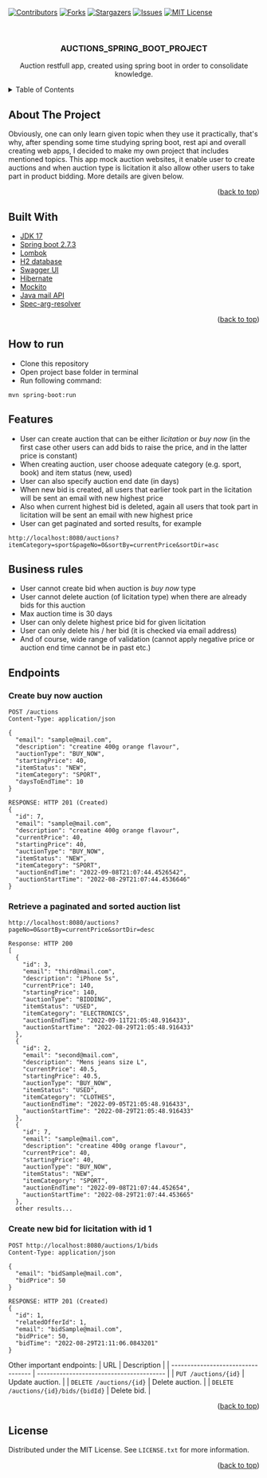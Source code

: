 <div id="top"></div>

<!-- PROJECT SHIELDS -->
<!--
*** I'm using markdown "reference style" links for readability.
*** Reference links are enclosed in brackets [ ] instead of parentheses ( ).
*** See the bottom of this document for the declaration of the reference variables
*** for contributors-url, forks-url, etc. This is an optional, concise syntax you may use.
*** https://www.markdownguide.org/basic-syntax/#reference-style-links
-->
[![Contributors][contributors-shield]][contributors-url]
[![Forks][forks-shield]][forks-url]
[![Stargazers][stars-shield]][stars-url]
[![Issues][issues-shield]][issues-url]
[![MIT License][license-shield]][license-url]

<!-- PROJECT LOGO -->
<br />
<div align="center">


<h3 align="center">AUCTIONS_SPRING_BOOT_PROJECT</h3>

  <p align="center">
    Auction restfull app, created using spring boot in order to consolidate knowledge.
   
  </p>
</div>



<!-- TABLE OF CONTENTS -->
<details>
  <summary>Table of Contents</summary>
  <ol>
    <li><a href="#about-the-project">About the project</a></li>
     <li><a href="#built-with">Built With</a></li>
     <li><a href="#how-to-run">How to run</a></li>
    <li><a href="#features">Features</a></li>
    <li><a href="#business-rules">Business rules</a></li>
    <li><a href="#endpoints">Endpoints</a></li>
    <li><a href="#license">License</a></li>
  </ol>
</details>



<!-- ABOUT THE PROJECT -->
## About The Project
 Obviously, one can only learn given topic when they use it practically, that's why,
    after spending some time studying spring boot, rest api and overall creating web apps,
    I decided to make my own project that includes mentioned topics. 
    This app mock auction websites, it enable user to create auctions and when auction type is licitation
    it also allow other users to take part in product bidding. More details are given below.

<p align="right">(<a href="#top">back to top</a>)</p>

## Built With

* [JDK 17](https://docs.microsoft.com/en-us/dotnet/csharp/)
* [Spring boot 2.7.3](https://docs.spring.io/spring-boot/docs/current/reference/htmlsingle/)
* [Lombok](https://www.projectlombok.org/features/all)
* [H2 database](https://www.h2database.com/)
* [Swagger UI](https://swagger.io/docs/)
* [Hibernate](https://hibernate.org/orm/documentation/)
* [Mockito](https://javadoc.io/doc/org.mockito/mockito-core/latest/org/mockito/Mockito.html)
* [Java mail API](https://javaee.github.io/javamail/docs/api/)
* [Spec-arg-resolver](https://github.com/tkaczmarzyk/specification-arg-resolver)

<p align="right">(<a href="#top">back to top</a>)</p>

## How to run
- Clone this repository
- Open project base folder in terminal
- Run following command:
``` 
mvn spring-boot:run
```

## Features
- User can create auction that can be either *licitation* or *buy now*
(in the first case other users can add bids to raise the price,
and in the latter price is constant)
- When creating auction, user choose adequate category (e.g. sport, book) and item status (new, used)
- User can also specify auction end date (in days)
- When new bid is created, all users that earlier took part in the licitation
will be sent an email with new highest price
- Also when current highest bid is deleted, again all users that took part in licitation
will be sent an email with new highest price 
- User can get paginated and sorted results, for example
```
http://localhost:8080/auctions?itemCategory=sport&pageNo=0&sortBy=currentPrice&sortDir=asc
```

## Business rules
- User cannot create bid when auction is *buy now* type
- User cannot delete auction (of licitation type) when there are already bids for this auction
- Max auction time is 30 days
- User can only delete highest price bid for given licitation
- User can only delete his / her bid (it is checked via email address)
- And of course, wide range of validation (cannot apply negative price or auction end time cannot be in past etc.)

## Endpoints

### Create buy now auction

```
POST /auctions
Content-Type: application/json

{
  "email": "sample@mail.com",
  "description": "creatine 400g orange flavour",
  "auctionType": "BUY_NOW",
  "startingPrice": 40,
  "itemStatus": "NEW",
  "itemCategory": "SPORT",
  "daysToEndTime": 10
}

RESPONSE: HTTP 201 (Created)
{
  "id": 7,
  "email": "sample@mail.com",
  "description": "creatine 400g orange flavour",
  "currentPrice": 40,
  "startingPrice": 40,
  "auctionType": "BUY_NOW",
  "itemStatus": "NEW",
  "itemCategory": "SPORT",
  "auctionEndTime": "2022-09-08T21:07:44.4526542",
  "auctionStartTime": "2022-08-29T21:07:44.4536646"
}
```

### Retrieve a paginated and sorted auction list

```
http://localhost:8080/auctions?pageNo=0&sortBy=currentPrice&sortDir=desc

Response: HTTP 200
[
  {
    "id": 3,
    "email": "third@mail.com",
    "description": "iPhone 5s",
    "currentPrice": 140,
    "startingPrice": 140,
    "auctionType": "BIDDING",
    "itemStatus": "USED",
    "itemCategory": "ELECTRONICS",
    "auctionEndTime": "2022-09-11T21:05:48.916433",
    "auctionStartTime": "2022-08-29T21:05:48.916433"
  },
  {
    "id": 2,
    "email": "second@mail.com",
    "description": "Mens jeans size L",
    "currentPrice": 40.5,
    "startingPrice": 40.5,
    "auctionType": "BUY_NOW",
    "itemStatus": "USED",
    "itemCategory": "CLOTHES",
    "auctionEndTime": "2022-09-05T21:05:48.916433",
    "auctionStartTime": "2022-08-29T21:05:48.916433"
  },
  {
    "id": 7,
    "email": "sample@mail.com",
    "description": "creatine 400g orange flavour",
    "currentPrice": 40,
    "startingPrice": 40,
    "auctionType": "BUY_NOW",
    "itemStatus": "NEW",
    "itemCategory": "SPORT",
    "auctionEndTime": "2022-09-08T21:07:44.452654",
    "auctionStartTime": "2022-08-29T21:07:44.453665"
  },
  other results...
```

### Create new bid for licitation with id 1

```
POST http://localhost:8080/auctions/1/bids
Content-Type: application/json

{
  "email": "bidSample@mail.com",
  "bidPrice": 50
}

RESPONSE: HTTP 201 (Created)
{
  "id": 1,
  "relatedOfferId": 1,
  "email": "bidSample@mail.com",
  "bidPrice": 50,
  "bidTime": "2022-08-29T21:11:06.0843201"
}
```
Other important endpoints:
| URL                                | Description                              |
| ---------------------------------- | ---------------------------------------- |
| `PUT /auctions/{id}`                   | Update auction.      |
| `DELETE /auctions/{id}`   | Delete auction. |
| `DELETE /auctions/{id}/bids/{bidId}`        | Delete bid. |

<p align="right">(<a href="#top">back to top</a>)</p>


<!-- LICENSE -->
## License

Distributed under the MIT License. See `LICENSE.txt` for more information.

<p align="right">(<a href="#top">back to top</a>)</p>







<!-- MARKDOWN LINKS & IMAGES -->
<!-- https://www.markdownguide.org/basic-syntax/#reference-style-links -->
[contributors-shield]: https://img.shields.io/github/contributors/pStrachota/AUCTIONS_SPRING_BOOT_PROJECT.svg?style=for-the-badge
[contributors-url]: https://github.com/pStrachota/AUCTIONS_SPRING_BOOT_PROJECT/graphs/contributors
[forks-shield]: https://img.shields.io/github/forks/pStrachota/AUCTIONS_SPRING_BOOT_PROJECT.svg?style=for-the-badge
[forks-url]: https://github.com/pStrachota/AUCTIONS_SPRING_BOOT_PROJECT/network/members
[stars-shield]: https://img.shields.io/github/stars/pStrachota/AUCTIONS_SPRING_BOOT_PROJECT.svg?style=for-the-badge
[stars-url]: https://github.com/pStrachota/AUCTIONS_SPRING_BOOT_PROJECT/stargazers
[issues-shield]: https://img.shields.io/github/issues/pStrachota/AUCTIONS_SPRING_BOOT_PROJECT.svg?style=for-the-badge
[issues-url]: https://github.com/pStrachota/AUCTIONS_SPRING_BOOT_PROJECT/issues
[license-shield]: https://img.shields.io/github/license/pStrachota/AUCTIONS_SPRING_BOOT_PROJECT.svg?style=for-the-badge
[license-url]: https://github.com/pStrachota/AUCTIONS_SPRING_BOOT_PROJECT/blob/master/LICENSE.txt
[linkedin-shield]: https://img.shields.io/badge/-LinkedIn-black.svg?style=for-the-badge&logo=linkedin&colorB=555
[linkedin-url]: https://linkedin.com/in/linkedin_username
[product-screenshot]: images/screenshot.png


